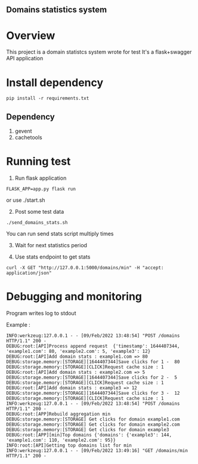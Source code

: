 Domains statistics system
---

# Overview 
This project is a domain statistcs system wrote for test
It's a flask+swagger API application

# Install dependency

```
pip install -r requirements.txt
```

## Dependency
1. gevent
2. cachetools 

# Running test 
1. Run flask application 
```
FLASK_APP=app.py flask run
```
or  use ./start.sh

2. Post some test data

```
./send_domains_stats.sh
```
You can run send stats script multiply times 

3. Wait for next statistics period 

4. Use stats endpoint to get stats
```
curl -X GET "http://127.0.0.1:5000/domains/min" -H "accept: application/json"
```

# Debugging and monitoring

Program writes log to stdout 

Example : 
```
INFO:werkzeug:127.0.0.1 - - [09/Feb/2022 13:48:54] "POST /domains HTTP/1.1" 200 -
DEBUG:root:[API]Process append request  {'timestamp': 1644407344, 'example1.com': 80, 'example2.com': 5, 'example3': 12}
DEBUG:root:[API]Add domain stats : example1.com => 80
DEBUG:storage.memory:[STORAGE][1644407344]Save clicks for 1 -  80 
DEBUG:storage.memory:[STORAGE][CLICK]Request cache size : 1
DEBUG:root:[API]Add domain stats : example2.com => 5
DEBUG:storage.memory:[STORAGE][1644407344]Save clicks for 2 -  5 
DEBUG:storage.memory:[STORAGE][CLICK]Request cache size : 1
DEBUG:root:[API]Add domain stats : example3 => 12
DEBUG:storage.memory:[STORAGE][1644407344]Save clicks for 3 -  12 
DEBUG:storage.memory:[STORAGE][CLICK]Request cache size : 1
INFO:werkzeug:127.0.0.1 - - [09/Feb/2022 13:48:54] "POST /domains HTTP/1.1" 200 -
DEBUG:root:[APP]Rebuild aggregation min
DEBUG:storage.memory:[STORAGE] Get clicks for domain example1.com
DEBUG:storage.memory:[STORAGE] Get clicks for domain example2.com
DEBUG:storage.memory:[STORAGE] Get clicks for domain example3
DEBUG:root:[APP][min]Top domains {'domains': {'example3': 144, 'example1.com': 110, 'example2.com': 95}}
INFO:root:[API]Getting top domains list for min
INFO:werkzeug:127.0.0.1 - - [09/Feb/2022 13:49:16] "GET /domains/min HTTP/1.1" 200 -
```
